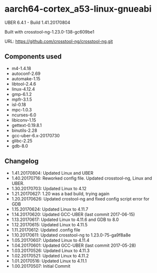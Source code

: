# aarch64-cortex_a53-linux-gnueabi

UBER 6.4.1 - Build 1.41.20170804


Built with crosstool-ng-1.23.0-138-gc609be1

URL: https://github.com/crosstool-ng/crosstool-ng.git

## Components used

- m4-1.4.18
- autoconf-2.69
- automake-1.15
- libtool-2.4.6
- linux-4.12.4
- gmp-6.1.2
- mpfr-3.1.5
- isl-0.18
- mpc-1.0.3
- ncurses-6.0
- libiconv-1.15
- gettext-0.19.8.1
- binutils-2.28
- gcc-uber-6.x-20170730
- glibc-2.25
- gdb-8.0

## Changelog

- 1.41.20170804: Updated Linux and UBER
- 1.40.20170716: Reworked config file. Updated crosstool-ng, Linux and UBER.
- 1.30.20170703: Updated Linux to 4.12
- 1.21.20170627: 1.20 was a bad build, trying again
- 1.20.20170626: Updated crostool-ng and fixed config script error for GDB
- 1.15.20170624: Updated Linux to 4.11.7
- 1.14.20170620: Updated GCC-UBER (last commit 2017-06-15)
- 1.13.20170617: Updated Linux to 4.11.6 and GDB to 8.0
- 1.12.20170615: Updated Linux to 4.11.5
- 1.11.20170612: Updated .config file
- 1.10.20170611: Updated crosstool-ng to 1.23.0-75-ga9f8a8e
- 1.05.20170607: Updated Linux to 4.11.4
- 1.04.20170601: Updated GCC-UBER (last commit 2017-05-28)
- 1.03.20170526: Updated Linux to 4.11.3
- 1.02.20170521: Updated Linux to 4.11.2
- 1.01.20170516: Updated Linux to 4.11.1
- 1.00.20170507: Initial Commit

